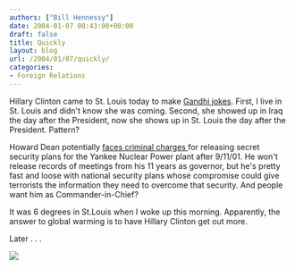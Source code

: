 ```yaml
---
authors: ["Bill Hennessy"]
date: 2004-01-07 00:43:00+00:00
draft: false
title: Quickly
layout: blog
url: /2004/01/07/quickly/
categories:
- Foreign Relations
---
```


Hillary Clinton came to St. Louis today to make [Gandhi jokes](https://abcnews.go.com/wire/Politics/ap20040106_1188.html). First, I live in St. Louis and didn't know she was coming. Second, she showed up in Iraq the day after the President, now she shows up in St. Louis the day after the President. Pattern?




Howard Dean potentially [faces criminal charges ](https://news.bostonherald.com/national/national.bg?articleid=409&format=text)for releasing secret security plans for the Yankee Nuclear Power plant after 9/11/01. He won't release records of meetings from his 11 years as governor, but he's pretty fast and loose with national security plans whose compromise could give terrorists the information they need to overcome that security. And people want him as Commander-in-Chief?




It was 6 degrees in St.Louis when I woke up this morning. Apparently, the answer to global warming is to have Hillary Clinton get out more.




Later . . .

![](https://blog.billhennessy.com/aggbug.aspx?PostID=793)

